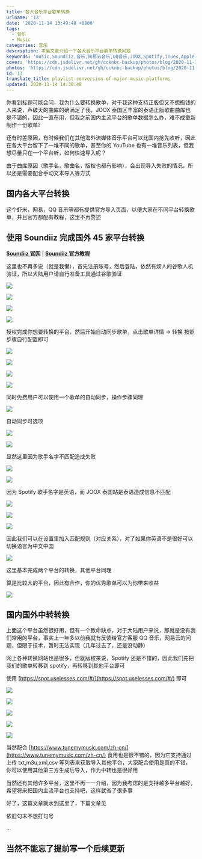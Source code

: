 ```yaml
---
title: 各大音乐平台歌单转换
urlname: '13'
date: '2020-11-14 13:49:48 +0800'
tags:
  - 音乐
  - Music
categories: 音乐
description: 本篇文章介绍一下各大音乐平台歌单转换问题
keywords: 'music,Soundiiz,音乐,网易云音乐,QQ音乐,JOOX,Spotify,iTues,Apple Music'
cover: 'https://cdn.jsdelivr.net/gh/ccknbc-backup/photos/blog/2020-11-14~16-49-23.webp'
photos: 'https://cdn.jsdelivr.net/gh/ccknbc-backup/photos/blog/2020-11-14~16-49-23.webp'
id: 13
translate_title: playlist-conversion-of-major-music-platforms
updated: 2020-11-14 14:30:48
---
```


你看到标题可能会问，我为什么要转换歌单，对于我这种支持正版但又不想掏钱的人来说，声破天的曲库的确满足了我，JOOX 泰国区丰富的泰语正版歌曲曲库也是不错的，因此一直在用，但我之前国内主流平台的歌单数据怎么办，难不成重新制作一份歌单?

还有时差原因，有时候我们在其他海外流媒体音乐平台可以比国内抢先收听，因此在各大平台留下了一堆不同的歌单，甚至你的 YouTube 也有一堆音乐列表，但我想尽量只在一个平台听，如何快速导入呢？

由于曲库原因（歌手名，歌曲名，版权也都有影响），会出现导入失败的情况，所以还是需要配合手动文本导入等方式

## 国内各大平台转换

这个虾米，网易，QQ 音乐等都有提供官方导入页面，以便大家在不同平台转换歌单，并且官方都配有教程，这里不再赘述

## 使用 Soundiiz 完成国外 45 家平台转换

**[Soundiiz 官网](https://soundiiz.com/zh/)** | **[Soundiiz 官方教程](https://soundiiz.com/zh/tutorial)**

这里也不再多说（就是我懒），首先注册账号，然后登陆，依然有烦人的谷歌人机验证，所以大陆用户请自行准备工具通过谷歌验证

![](https://cdn.jsdelivr.net/gh/ccknbc-backup/photos/blog/2020-11-14~14-36-07.webp#align=left&display=inline&height=1215&margin=%5Bobject%20Object%5D&originHeight=1215&originWidth=645&status=done&style=none&width=645)

![](https://cdn.jsdelivr.net/gh/ccknbc-backup/photos/blog/2020-11-14~14-36-34.webp#align=left&display=inline&height=3214&margin=%5Bobject%20Object%5D&originHeight=3214&originWidth=1550&status=done&style=none&width=1550)

![](https://cdn.jsdelivr.net/gh/ccknbc-backup/photos/blog/2020-11-14~14-37-17.webp#align=left&display=inline&height=767&margin=%5Bobject%20Object%5D&originHeight=767&originWidth=482&status=done&style=none&width=482)

![](https://cdn.jsdelivr.net/gh/ccknbc-backup/photos/blog/2020-11-14~14-37-30.webp#align=left&display=inline&height=329&margin=%5Bobject%20Object%5D&originHeight=329&originWidth=262&status=done&style=none&width=262)

授权完成你想要转换的平台，然后开始自动同步歌单，点击歌单详情 -> 转换 按照步骤自行配置即可

![](https://cdn.jsdelivr.net/gh/ccknbc-backup/photos/blog/2020-11-14~14-39-37.webp#align=left&display=inline&height=745&margin=%5Bobject%20Object%5D&originHeight=745&originWidth=741&status=done&style=none&width=741)

![](https://cdn.jsdelivr.net/gh/ccknbc-backup/photos/blog/2020-11-14~14-41-37.webp#align=left&display=inline&height=752&margin=%5Bobject%20Object%5D&originHeight=752&originWidth=743&status=done&style=none&width=743)

![](https://cdn.jsdelivr.net/gh/ccknbc-backup/photos/blog/2020-11-14~14-41-47.webp#align=left&display=inline&height=754&margin=%5Bobject%20Object%5D&originHeight=754&originWidth=753&status=done&style=none&width=753)

![](https://cdn.jsdelivr.net/gh/ccknbc-backup/photos/blog/2020-11-14~14-38-43.webp#align=left&display=inline&height=742&margin=%5Bobject%20Object%5D&originHeight=742&originWidth=750&status=done&style=none&width=750)

同时免费用户可以使用一个歌单的自动同步，操作步骤同理

![](https://cdn.jsdelivr.net/gh/ccknbc-backup/photos/blog/2020-11-14~14-38-57.webp#align=left&display=inline&height=752&margin=%5Bobject%20Object%5D&originHeight=752&originWidth=752&status=done&style=none&width=752)

自动同步可选项

![](https://cdn.jsdelivr.net/gh/ccknbc-backup/photos/blog/2020-11-14~14-39-18.webp#align=left&display=inline&height=1694&margin=%5Bobject%20Object%5D&originHeight=1694&originWidth=759&status=done&style=none&width=759)

![](https://cdn.jsdelivr.net/gh/ccknbc-backup/photos/blog/2020-11-14~14-51-31.webp#align=left&display=inline&height=254&margin=%5Bobject%20Object%5D&originHeight=254&originWidth=407&status=done&style=none&width=407)

显然这里因为歌手名字不匹配造成失败

![](https://cdn.jsdelivr.net/gh/ccknbc-backup/photos/blog/2020-11-14~14-52-02.webp#align=left&display=inline&height=588&margin=%5Bobject%20Object%5D&originHeight=588&originWidth=501&status=done&style=none&width=501)

![](https://cdn.jsdelivr.net/gh/ccknbc-backup/photos/blog/2020-11-14~14-52-11.webp#align=left&display=inline&height=242&margin=%5Bobject%20Object%5D&originHeight=242&originWidth=563&status=done&style=none&width=563)

因为 Spotify 歌手名字是英语，而 JOOX 泰国站是泰语造成信息不匹配

![](https://cdn.jsdelivr.net/gh/ccknbc-backup/photos/blog/2020-11-14~14-54-24.webp#align=left&display=inline&height=456&margin=%5Bobject%20Object%5D&originHeight=456&originWidth=1584&status=done&style=none&width=1584)

![](https://cdn.jsdelivr.net/gh/ccknbc-backup/photos/blog/2020-11-14~14-53-24.webp#align=left&display=inline&height=557&margin=%5Bobject%20Object%5D&originHeight=557&originWidth=1465&status=done&style=none&width=1465)

![](https://cdn.jsdelivr.net/gh/ccknbc-backup/photos/blog/2020-11-14~14-53-39.webp#align=left&display=inline&height=894&margin=%5Bobject%20Object%5D&originHeight=894&originWidth=1903&status=done&style=none&width=1903)

因此我们可以在设置里加入匹配规则（对应关系），对了如果你英语不是很好可以切换语言为中文中国

![](https://cdn.jsdelivr.net/gh/ccknbc-backup/photos/blog/2020-11-14~14-53-56.webp#align=left&display=inline&height=749&margin=%5Bobject%20Object%5D&originHeight=749&originWidth=1142&status=done&style=none&width=1142)

这里基本完成两个平台的转换，其他平台同理

算是比较大的平台，因此有合作，你的优秀歌单可以为你带来收益

![](https://cdn.jsdelivr.net/gh/ccknbc-backup/photos/blog/2020-11-14~14-54-54.webp#align=left&display=inline&height=1030&margin=%5Bobject%20Object%5D&originHeight=1030&originWidth=1920&status=done&style=none&width=1920)

## 国内国外中转转换

上面这个平台虽然很好用，但有一个致命缺点，对于大陆用户来说，那就是没有我们常用的平台，事实上一年多以前我就有反馈给官方客服 QQ 音乐，网易云的问题，但限于技术，暂时无法实现（几年过去了，还是没动静）

网上各种转换网站也是很多，但就版权来说，Spotify 还是不错的，因此我们先把我们的歌单转移到 spotify，再转移到其他平台即可

使用 [https://spot.uselesses.com/#/](https://spot.uselesses.com/#/) 即可

![](https://cdn.jsdelivr.net/gh/ccknbc-backup/photos/blog/2020-11-14~14-55-09.webp#align=left&display=inline&height=771&margin=%5Bobject%20Object%5D&originHeight=771&originWidth=1715&status=done&style=none&width=1715)

![](https://cdn.jsdelivr.net/gh/ccknbc-backup/photos/blog/2020-11-14~14-55-59.webp#align=left&display=inline&height=693&margin=%5Bobject%20Object%5D&originHeight=693&originWidth=1157&status=done&style=none&width=1157)

![](https://cdn.jsdelivr.net/gh/ccknbc-backup/photos/blog/2020-11-14~14-55-33.webp#align=left&display=inline&height=685&margin=%5Bobject%20Object%5D&originHeight=685&originWidth=1187&status=done&style=none&width=1187)

![](https://cdn.jsdelivr.net/gh/ccknbc-backup/photos/blog/2020-11-14~14-57-51.webp#align=left&display=inline&height=907&margin=%5Bobject%20Object%5D&originHeight=907&originWidth=1920&status=done&style=none&width=1920)

![](https://cdn.jsdelivr.net/gh/ccknbc-backup/photos/blog/2020-11-14~14-58-31.webp#align=left&display=inline&height=605&margin=%5Bobject%20Object%5D&originHeight=605&originWidth=979&status=done&style=none&width=979)

当然配合 [https://www.tunemymusic.com/zh-cn/](https://www.tunemymusic.com/zh-cn/) 食用也是很不错的，因为它支持通过上传 txt,m3u,xml,csv 等列表来获取导入其他平台，大家配合使用是真的不错，你可以使用其他第三方生成后导入，作为中转也是很好用

当然还有其他许多平台，这里不再一一介绍，因为我考虑的是支持越多平台越好，希望将来把国内主流平台也支持吧，这样就省了很多事

好了，这篇文章就水到这里了，下篇文章见

依旧句末不想打句号

...

## 当然不能忘了提前写一个后续更新
